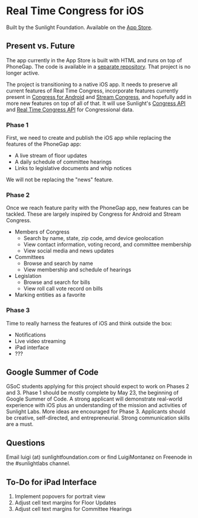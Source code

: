 # Real Time Congress for iOS

Built by the Sunlight Foundation. Available on the [App Store](http://itunes.com/apps/realtimecongress).

## Present vs. Future

The app currently in the App Store is built with HTML and runs on top of PhoneGap. The code is available in a [separate repository](https://github.com/sunlightlabs/real_time_congress-iphone_html). That project is no longer active.

The project is transitioning to a native iOS app. It needs to preserve all current features of Real Time Congress, incorporate features currently present in [Congress for Android](http://sunlightfoundation.com/projects/congress-for-android/) and [Stream Congress](http://streamcongress.com), and hopefully add in more new features on top of all of that. It will use Sunlight's [Congress API](http://services.sunlightlabs.com/docs/Sunlight_Congress_API/) and [Real Time Congress API](http://services.sunlightlabs.com/docs/Real_Time_Congress_API/) for Congressional data.

### Phase 1

First, we need to create and publish the iOS app while replacing the features of the PhoneGap app:

* A live stream of floor updates
* A daily schedule of committee hearings
* Links to legislative documents and whip notices

We will not be replacing the "news" feature.

### Phase 2

Once we reach feature parity with the PhoneGap app, new features can be tackled. These are largely inspired by Congress for Android and Stream Congress.

* Members of Congress
  * Search by name, state, zip code, amd device geolocation
  * View contact information, voting record, and committee membership
  * View social media and news updates
* Committees
  * Browse and search by name
  * View membership and schedule of hearings
* Legislation
  * Browse and search for bills
  * View roll call vote record on bills
* Marking entities as a favorite

### Phase 3

Time to really harness the features of iOS and think outside the box:

* Notifications
* Live video streaming
* iPad interface
* ???

## Google Summer of Code

GSoC students applying for this project should expect to work on Phases 2 and 3. Phase 1 should be mostly complete by May 23, the beginning of Google Summer of Code. A strong applicant will demonstrate real-world experience with iOS plus an understanding of the mission and activities of Sunlight Labs. More ideas are encouraged for Phase 3. Applicants should be creative, self-directed, and entrepreneurial. Strong communication skills are a must.

## Questions

Email luigi (at) sunlightfoundation.com or find LuigiMontanez on Freenode in the #sunlightlabs channel.

## To-Do for iPad Interface
1. Implement popovers for portrait view
2. Adjust cell text margins for Floor Updates
3. Adjust cell text margins for Committee Hearings
